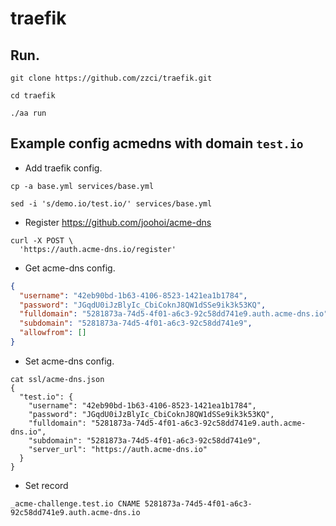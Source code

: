 # traefik

## Run.

```
git clone https://github.com/zzci/traefik.git

cd traefik

./aa run
```

## Example config acmedns with domain `test.io`

* Add traefik config.
```
cp -a base.yml services/base.yml

sed -i 's/demo.io/test.io/' services/base.yml
```

* Register https://github.com/joohoi/acme-dns

```
curl -X POST \
  'https://auth.acme-dns.io/register'
```

* Get acme-dns config.

```json
{
  "username": "42eb90bd-1b63-4106-8523-1421ea1b1784",
  "password": "JGqdU0iJzBlyIc_CbiCoknJ8QW1dSSe9ik3k53KQ",
  "fulldomain": "5281873a-74d5-4f01-a6c3-92c58dd741e9.auth.acme-dns.io",
  "subdomain": "5281873a-74d5-4f01-a6c3-92c58dd741e9",
  "allowfrom": []
}
```

* Set acme-dns config.

```
cat ssl/acme-dns.json
{
  "test.io": {
    "username": "42eb90bd-1b63-4106-8523-1421ea1b1784",
    "password": "JGqdU0iJzBlyIc_CbiCoknJ8QW1dSSe9ik3k53KQ",
    "fulldomain": "5281873a-74d5-4f01-a6c3-92c58dd741e9.auth.acme-dns.io",
    "subdomain": "5281873a-74d5-4f01-a6c3-92c58dd741e9",
    "server_url": "https://auth.acme-dns.io"
  }
}
```

* Set record

```
_acme-challenge.test.io CNAME 5281873a-74d5-4f01-a6c3-92c58dd741e9.auth.acme-dns.io
```
